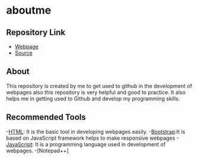 # aboutme
## Repository Link
- [Webpage](https://github.com/5970/aboutme/blob/master/README.md/)
- [Source](https://github.com/5970/aboutme/)
## About
This repository is created by me to get used to github in the development of webpages also this repository is very helpful and good to practice. It also helps me in getting used to Github and develop my programming skills.
## Recommended Tools
-[HTML](https://www.w3schools.com/html/): It is the basic tool in developing webpages easily.
-[Bootstrap](https://www.w3schools.com/bootstrap/default.asp):It is based on JavaScript framework helps to make responsive webpages
-[JavaScript](https://www.w3schools.com/js/): It is a programming language used in development of webpages.
-[Notepad++] 
